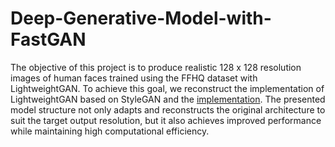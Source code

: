 # Deep-Generative-Model-with-FastGAN
The objective of this project is to produce realistic 128 x 128 resolution images of human faces trained using the FFHQ dataset with LightweightGAN. To achieve this goal, we reconstruct the implementation of LightweightGAN based on StyleGAN and the [implementation]( https://github.com/silentz/Towards-Faster-And-Stabilized-GAN-Training-For-High-Fidelity-Few-Shot-Image-Synthesis). The presented model structure not only adapts and reconstructs the original architecture to suit the target output resolution, but it also achieves improved performance while maintaining high computational efficiency.
